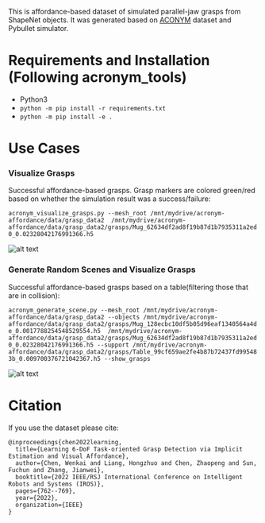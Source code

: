 This is affordance-based dataset of  simulated parallel-jaw grasps from ShapeNet objects. It was generated based on [ACONYM](https://sites.google.com/nvidia.com/graspdataset) dataset and Pybullet simulator.

# Requirements and  Installation (Following acronym_tools)
* Python3
* `python -m pip install -r requirements.txt`
* `python -m pip install -e .`

# Use Cases

### Visualize Grasps
Successful affordance-based grasps. Grasp markers are colored green/red based on whether the simulation result was a success/failure:

`acronym_visualize_grasps.py --mesh_root /mnt/mydrive/acronym-affordance/data/grasp_data2  /mnt/mydrive/acronym-affordance/data/grasp_data2/grasps/Mug_62634df2ad8f19b87d1b7935311a2ed0_0.02328042176991366.h5`

![alt text](https://github.com/turbohiro/AffordanceGrasp/blob/master/fig/1.png?raw=true)
### Generate Random Scenes and Visualize Grasps

Successful affordance-based grasps based on a table(filtering those that are in collision):

`acronym_generate_scene.py --mesh_root /mnt/mydrive/acronym-affordance/data/grasp_data2 --objects /mnt/mydrive/acronym-affordance/data/grasp_data2/grasps/Mug_128ecbc10df5b05d96eaf1340564a4de_0.0017788254548529554.h5  /mnt/mydrive/acronym-affordance/data/grasp_data2/grasps/Mug_62634df2ad8f19b87d1b7935311a2ed0_0.02328042176991366.h5 --support /mnt/mydrive/acronym-affordance/data/grasp_data2/grasps/Table_99cf659ae2fe4b87b72437fd995483b_0.009700376721042367.h5 --show_grasps`

![alt text](https://github.com/turbohiro/AffordanceGrasp/blob/master/fig/scene.png?raw=true)






# Citation
If you use the dataset please cite:
```
@inproceedings{chen2022learning,
  title={Learning 6-DoF Task-oriented Grasp Detection via Implicit Estimation and Visual Affordance},
  author={Chen, Wenkai and Liang, Hongzhuo and Chen, Zhaopeng and Sun, Fuchun and Zhang, Jianwei},
  booktitle={2022 IEEE/RSJ International Conference on Intelligent Robots and Systems (IROS)},
  pages={762--769},
  year={2022},
  organization={IEEE}
}
```
